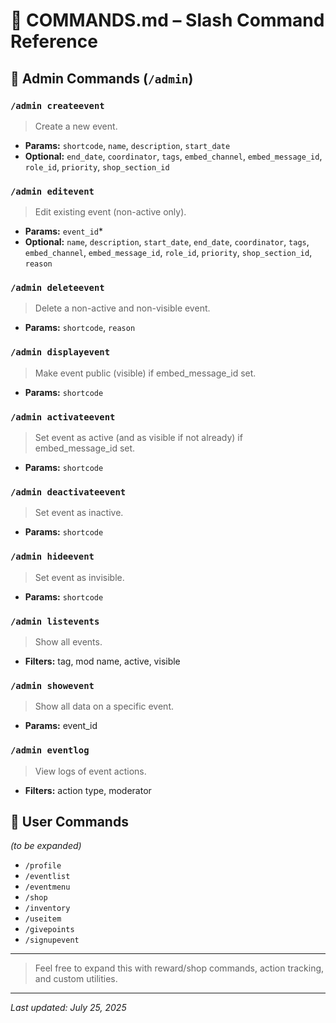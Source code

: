 # 📜 COMMANDS.md – Slash Command Reference

## 👑 Admin Commands (`/admin`)

### `/admin createevent`
> Create a new event.
* **Params:** `shortcode`, `name`, `description`, `start_date`
* **Optional:** `end_date`, `coordinator`, `tags`, `embed_channel`, `embed_message_id`, `role_id`, `priority`, `shop_section_id`

### `/admin editevent`
> Edit existing event (non-active only).
* **Params:** `event_id`*
* **Optional:** `name`, `description`, `start_date`, `end_date`, `coordinator`, `tags`, `embed_channel`, `embed_message_id`, `role_id`, `priority`, `shop_section_id`, `reason`

### `/admin deleteevent`
> Delete a non-active and non-visible event.
* **Params:** `shortcode`, `reason`

### `/admin displayevent`
> Make event public (visible) if embed_message_id set.
* **Params:** `shortcode`

### `/admin activateevent`
> Set event as active (and as visible if not already) if embed_message_id set.
* **Params:** `shortcode`

### `/admin deactivateevent`
> Set event as inactive.
* **Params:** `shortcode`

### `/admin hideevent`
> Set event as invisible.
* **Params:** `shortcode`

### `/admin listevents`
> Show all events.
* **Filters:** tag, mod name, active, visible

### `/admin showevent`
> Show all data on a specific event.
* **Params:** event_id

### `/admin eventlog`
> View logs of event actions.
* **Filters:** action type, moderator

## 🧾 User Commands

*(to be expanded)*

* `/profile`
* `/eventlist`
* `/eventmenu`
* `/shop`
* `/inventory`
* `/useitem`
* `/givepoints`
* `/signupevent`

---

> Feel free to expand this with reward/shop commands, action tracking, and custom utilities.

---

_Last updated: July 25, 2025_